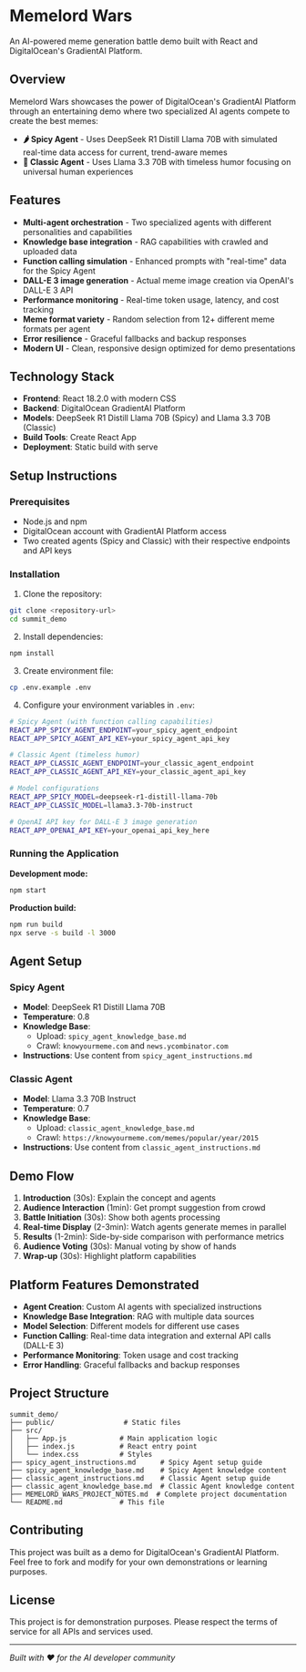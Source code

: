 # Memelord Wars

An AI-powered meme generation battle demo built with React and DigitalOcean's GradientAI Platform.

## Overview

Memelord Wars showcases the power of DigitalOcean's GradientAI Platform through an entertaining demo where two specialized AI agents compete to create the best memes:

- **🌶️ Spicy Agent** - Uses DeepSeek R1 Distill Llama 70B with simulated real-time data access for current, trend-aware memes
- **🎩 Classic Agent** - Uses Llama 3.3 70B with timeless humor focusing on universal human experiences

## Features

- **Multi-agent orchestration** - Two specialized agents with different personalities and capabilities
- **Knowledge base integration** - RAG capabilities with crawled and uploaded data
- **Function calling simulation** - Enhanced prompts with "real-time" data for the Spicy Agent
- **DALL-E 3 image generation** - Actual meme image creation via OpenAI's DALL-E 3 API
- **Performance monitoring** - Real-time token usage, latency, and cost tracking
- **Meme format variety** - Random selection from 12+ different meme formats per agent
- **Error resilience** - Graceful fallbacks and backup responses
- **Modern UI** - Clean, responsive design optimized for demo presentations

## Technology Stack

- **Frontend**: React 18.2.0 with modern CSS
- **Backend**: DigitalOcean GradientAI Platform
- **Models**: DeepSeek R1 Distill Llama 70B (Spicy) and Llama 3.3 70B (Classic)
- **Build Tools**: Create React App
- **Deployment**: Static build with serve

## Setup Instructions

### Prerequisites
- Node.js and npm
- DigitalOcean account with GradientAI Platform access
- Two created agents (Spicy and Classic) with their respective endpoints and API keys

### Installation

1. Clone the repository:
```bash
git clone <repository-url>
cd summit_demo
```

2. Install dependencies:
```bash
npm install
```

3. Create environment file:
```bash
cp .env.example .env
```

4. Configure your environment variables in `.env`:
```bash
# Spicy Agent (with function calling capabilities)
REACT_APP_SPICY_AGENT_ENDPOINT=your_spicy_agent_endpoint
REACT_APP_SPICY_AGENT_API_KEY=your_spicy_agent_api_key

# Classic Agent (timeless humor)
REACT_APP_CLASSIC_AGENT_ENDPOINT=your_classic_agent_endpoint
REACT_APP_CLASSIC_AGENT_API_KEY=your_classic_agent_api_key

# Model configurations
REACT_APP_SPICY_MODEL=deepseek-r1-distill-llama-70b
REACT_APP_CLASSIC_MODEL=llama3.3-70b-instruct

# OpenAI API key for DALL-E 3 image generation
REACT_APP_OPENAI_API_KEY=your_openai_api_key_here
```

### Running the Application

**Development mode:**
```bash
npm start
```

**Production build:**
```bash
npm run build
npx serve -s build -l 3000
```

## Agent Setup

### Spicy Agent
- **Model**: DeepSeek R1 Distill Llama 70B
- **Temperature**: 0.8
- **Knowledge Base**: 
  - Upload: `spicy_agent_knowledge_base.md`
  - Crawl: `knowyourmeme.com` and `news.ycombinator.com`
- **Instructions**: Use content from `spicy_agent_instructions.md`

### Classic Agent
- **Model**: Llama 3.3 70B Instruct
- **Temperature**: 0.7
- **Knowledge Base**:
  - Upload: `classic_agent_knowledge_base.md`
  - Crawl: `https://knowyourmeme.com/memes/popular/year/2015`
- **Instructions**: Use content from `classic_agent_instructions.md`

## Demo Flow

1. **Introduction** (30s): Explain the concept and agents
2. **Audience Interaction** (1min): Get prompt suggestion from crowd
3. **Battle Initiation** (30s): Show both agents processing
4. **Real-time Display** (2-3min): Watch agents generate memes in parallel
5. **Results** (1-2min): Side-by-side comparison with performance metrics
6. **Audience Voting** (30s): Manual voting by show of hands
7. **Wrap-up** (30s): Highlight platform capabilities

## Platform Features Demonstrated

- **Agent Creation**: Custom AI agents with specialized instructions
- **Knowledge Base Integration**: RAG with multiple data sources
- **Model Selection**: Different models for different use cases
- **Function Calling**: Real-time data integration and external API calls (DALL-E 3)
- **Performance Monitoring**: Token usage and cost tracking
- **Error Handling**: Graceful fallbacks and backup responses

## Project Structure

```
summit_demo/
├── public/                 # Static files
├── src/
│   ├── App.js             # Main application logic
│   ├── index.js           # React entry point
│   └── index.css          # Styles
├── spicy_agent_instructions.md      # Spicy Agent setup guide
├── spicy_agent_knowledge_base.md    # Spicy Agent knowledge content
├── classic_agent_instructions.md    # Classic Agent setup guide
├── classic_agent_knowledge_base.md  # Classic Agent knowledge content
├── MEMELORD_WARS_PROJECT_NOTES.md  # Complete project documentation
└── README.md              # This file
```

## Contributing

This project was built as a demo for DigitalOcean's GradientAI Platform. Feel free to fork and modify for your own demonstrations or learning purposes.

## License

This project is for demonstration purposes. Please respect the terms of service for all APIs and services used.

---

*Built with ❤️ for the AI developer community*
